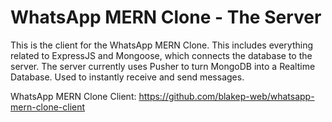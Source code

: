 # WhatsApp MERN Clone - The Server

This is the client for the WhatsApp MERN Clone. This includes everything related to ExpressJS and Mongoose, which connects the database to the server.
The server currently uses Pusher to turn MongoDB into a Realtime Database. Used to instantly receive and send messages.

WhatsApp MERN Clone Client:
https://github.com/blakep-web/whatsapp-mern-clone-client